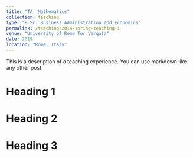 ```yaml
---
title: "TA: Mathematics"
collection: teaching
type: "B.Sc. Business Administration and Economics"
permalink: /teaching/2014-spring-teaching-1
venue: "University of Rome Tor Vergata"
date: 2019
location: "Rome, Italy"
---
```


This is a description of a teaching experience. You can use markdown like any other post.

Heading 1
======

Heading 2
======

Heading 3
======